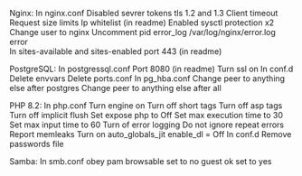 Nginx:
  In nginx.conf
  Disabled sevrer tokens
  tls 1.2 and 1.3
  Client timeout
  Request size limits
  Ip whitelist (in readme)
  Enabled sysctl protection x2
  Change user to nginx
  Uncomment pid
  error_log /var/log/nginx/error.log error  
  In sites-available and sites-enabled
  port 443 (in readme)

PostgreSQL:
  In postgressql.conf
  Port 8080 (in readme)
  Turn ssl on
  In conf.d
  Delete envvars
  Delete ports.conf
  In pg_hba.conf
  Change peer to anything else after postgres
  Change peer to anything else after all

  PHP 8.2:
    In php.conf
    Turn engine on
    Turn off short tags
    Turn off asp tags
    Turn off implicit flush
    Set expose php to Off
    Set max execution time to 30
    Set max input time to 60
    Turn of error logging
    Do not ignore repeat errors
    Report memleaks
    Turn on auto_globals_jit
    enable_dl = Off 
    In conf.d
    Remove passwords file

Samba:
  In smb.conf
  obey pam
  browsable set to no
  guest ok set to yes
  



    
